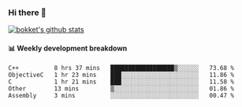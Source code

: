 ### Hi there 👋
[![bokket's github stats](https://github-readme-stats.vercel.app/api?username=bokket&show_icons=true&count_private=true)](https://github.com/anuraghazra/github-readme-stats)

#### :bar_chart: Weekly development breakdown
<!--START_SECTION:waka-->
```text
C++          8 hrs 37 mins   ██████████████████▒░░░░░░   73.68 % 
ObjectiveC   1 hr 23 mins    ███░░░░░░░░░░░░░░░░░░░░░░   11.86 % 
C            1 hr 21 mins    ███░░░░░░░░░░░░░░░░░░░░░░   11.58 % 
Other        13 mins         ▒░░░░░░░░░░░░░░░░░░░░░░░░   01.86 % 
Assembly     3 mins          ░░░░░░░░░░░░░░░░░░░░░░░░░   00.47 % 
```
<!--END_SECTION:waka-->
